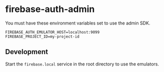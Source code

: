 # firebase-auth-admin

You must have these environment variables set to use the admin SDK.

```.env
FIREBASE_AUTH_EMULATOR_HOST=localhost:9099
FIREBASE_PROJECT_ID=my-project-id
```

## Development

Start the `firebase.local` service in the root directory to use the emulators.
